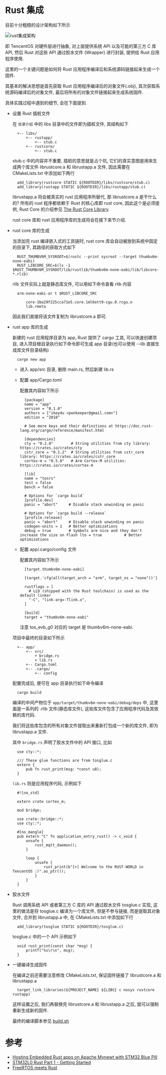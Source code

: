 # Rust 集成

目前十分粗糙的设计架构如下所示

![rust集成架构](./imgs/tos.svg "rust集成架构")

即 TencentOS 对硬件层进行抽象, 对上层提供系统 API 以及可能的第三方 C 库 API,
然后 Rust 对这些 API 通过胶水文件 (Wrapper) 进行封装, 提供给 Rust 应用程序使用.

这里的一个关键问题是如何将 Rust 应用程序编译后和系统源码链接起来生成一个固件.

其基本的解决思想是首先获取 Rust 应用程序编译后的对象文件(.obj), 其次获取系统源码编译后的对象文件,
最后将所有的对象文件链接起来生成系统固件.

具体实践过程中遇到的细节, 会在下面提到.

- 设置 Rust 插桩文件

    在 `目录介绍` 中的 libs 目录中的文件即为插桩文件, 其结构如下

        +-- libs/
            +-- rustapp/
                +-- stub.c
            +-- rustcore/
                +-- stub.c

    stub.c 中的内容并不重要, 插桩的意思就是占个坑, 它们的真实意图是用来生成两个库文件
    librustcore.a 和 librustapp.a 文件, 因此需要在 CMakeLists.txt 中添加如下两行

        add_library(rustcore STATIC ${ROOTDIR}/libs/rustcore/stub.c)
        add_library(rustapp STATIC ${ROOTDIR}/libs/rustapp/stub.c)

    librustapp.a 将会被真实的 rust 应用程序所替代, 那 librustcore.a 是干什么的?
    所有的 rust 程序都依赖于 Rust 的核心库即 rust core, 因此这个是必须提供,
    Rust Core 的介绍参见 [The Rust Core Library](https://doc.rust-lang.org/core/).

    rust core 库和 rust 应用程序库的生成将会在接下来节介绍.

- rust core 库的生成

    当添加完 rust 编译嵌入式的工具链时, rust core 库会自动被放到系统中固定的目录下,
    其路径的获取方式如下

        RUST_THUMBV6M_SYSROOT=$(rustc --print sysroot --target thumbv6m-none-eabi)
        RUST_LIBCORE_SRC=$(ls -1 $RUST_THUMBV6M_SYSROOT/lib/rustlib/thumbv6m-none-eabi/lib/libcore-*.rlib)

    rlib 文件实际上就是静态库文件, 可以用如下命令查看 rlib 内容

        arm-none-eabi-ar t $RUST_LIBCORE_SRC

            core-1ba29f225cca71e5.core.1ml6ett9-cgu.0.rcgu.o
            lib.rmeta

    因此我们直接将该文件复制为 librustcore.a 即可.

- rust app 库的生成

    新建的 rust 应用程序目录为 app, Rust 提供了 cargo 工具, 可以快速创建项目,
    进入项目根目录执行如下命令即可生成 app 目录(也可以使用 --lib 直接生成库文件目录结构)

        cargo new app

    - 进入 app/src 目录, 删除 main.rs, 然后新建 lib.rs
    - 配置 app/Cargo.toml

        配置其内容如下所示

            [package]
            name = "app"
            version = "0.1.0"
            authors = ["ikey4u <pwnkeeper@gmail.com>"]
            edition = "2018"
            
            # See more keys and their definitions at https://doc.rust-lang.org/cargo/reference/manifest.html
            
            [dependencies]
            cty = "0.2.0"        # String utilities from cty library: https://crates.io/crates/cty
            cstr_core = "0.1.2"  # String utilities from cstr_core library: https://crates.io/crates/cstr_core
            cortex-m = "0.5.8"   # Arm Cortex-M utilities: https://crates.io/crates/cortex-m
            
            [lib]
            name = "tosrs"
            test = false
            bench = false
            
            # Options for `cargo build`
            [profile.dev]
            panic = "abort"     # Disable stack unwinding on panic
            
            # Options for `cargo build --release`
            [profile.release]
            panic = "abort"     # Disable stack unwinding on panic
            codegen-units = 1   # Better optimizations
            debug = true        # Symbols are nice and they don't increase the size on Flash lto = true          # Better optimizations

    - 配置 app/.cargo/config 文件

        配置其内容如下所示

            [target.thumbv6m-none-eabi]
            
            [target.'cfg(all(target_arch = "arm", target_os = "none"))']
            
            rustflags = [
              # LLD (shipped with the Rust toolchain) is used as the default linker
              "-C", "link-arg=-Tlink.x",
            ]
            
            [build]
            target = "thumbv6m-none-eabi"

        注意 tos_evb_g0 对应的 target 是 thumbv6m-none-eabi.

    项目中最终的目录如下所示

        +-- app/
            +-- src/
                + bridge.rs
                + lib.rs
            +-- Cargo.toml
            +-- .cargo/
                +-- config
    
    配置完成后, 便可在 app 目录执行如下命令编译

        cargo build

    编译的中间产物位于 `app/target/thumbv6m-none-eabi/debug/deps` 中,
    这里面是一系列的 .rlib 文件(静态库文件), 这些库文件包含了应用程序代码及其依赖的库代码.

    我们将这些库包含的所有对象文件提取出来重新打包成一个新的库文件, 即为 librustapp.a 文件.

    其中 `bridge.rs` 声明了胶水文件中的 API 接口, 比如

        use cty::*;

        /// These glue functions are from tosglue.c
        extern {
            pub fn rust_print(msg: *const u8);
        }

    `lib.rs` 则是应用程序代码, 示例如下

        #![no_std]

        extern crate cortex_m;

        mod bridge;

        use crate::bridge::*;
        use cty::*;

        #[no_mangle]
        pub extern "C" fn application_entry_rust() -> c_void {
            unsafe {
                rust_mqtt_daemon();
            }

            loop {
                unsafe {
                    rust_print(b"[+] Welcome to the RUST-WORLD in TencentOS :)".as_ptr());
                }
            }
        }

- 胶水文件

    Rust 调用系统 API 或者第三方 C 库的 API 通过胶水文件 tosglue.c 实现,
    这里的做法是将 tosglue.c 编译为一个库文件, 但是不参与链接, 而是提取其对象文件,
    合并到 librustapp.a 中, 在 CMakeLists.txt 中添加如下行

        add_library(tosglue STATIC ${ROOTDIR}/tosglue.c)

    tosglue.c 中的一个 API 示例如下

        void rust_print(const char *msg) {
            printf("%s\r\n", msg);
        }

- 一键编译生成固件

    在编译之前还需要注意修改 CMakeLists.txt, 保证固件链接了 librustcore.a 和 librustapp.a

        target_link_libraries(${PROJECT_NAME} ${LIBS} c nosys rustcore rustapp)

    这样设置之后, 我们再替换完 librustcore.a 和 librustapp.a 之后,
    就可以强制重新生成新的固件.

    最终的编译脚本参见 [build.sh](../build.sh)

# 参考

- [Hosting Embedded Rust apps on Apache Mynewt with STM32 Blue Pill](https://medium.com/@ly.lee/hosting-embedded-rust-apps-on-apache-mynewt-with-stm32-blue-pill-c86b119fe5f)
- [STM32L0 Rust Part 1 - Getting Started](https://craigjb.com/2019/12/31/stm32l0-rust/)
- [FreeRTOS meets Rust](http://www.hashmismatch.net/freertos-meets-rust/)
